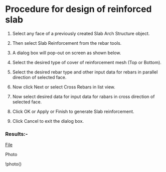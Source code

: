 # **Procedure for design of reinforced slab**
1. Select any face of a previously created Slab  Arch Structure object. 

2. Then select  Slab Reinforcement from the rebar tools.

3. A dialog box will pop-out on screen as shown below.

4. Select the desired type of cover of reinforcement mesh (Top or Bottom).

5. Select the desired rebar type and other input data for rebars in parallel direction of selected face.

6. Now click Next or select Cross Rebars in list view.

7. Now select desired data for input data for rabars in cross direction of selected face.

8. Click OK or Apply or Finish to generate Slab reinforcement.

9. Click Cancel to exit the dialog box.

### Results:-

[File](https://github.com/Webby07/Piyush-2114045/blob/main/2114045/FreeCAD/Slab%20Reinforcement.FCStd)

Photo

!photo()
